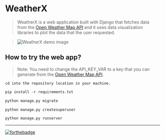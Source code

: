 # WeatherX
> WeatherX is a web application built with Django that fetches data from the [Open Weather Map API](https://openweathermap.org/api) and it uses data visualization libraries to plot the data that the user requested.

> ![WeatherX demo image](https://i.ibb.co/MMGzBKJ/weather-XX.png)

How to try the web app?
------
> Note: You need to change the API_KEY_VAR to a key that you can generate from the [Open Weather Map API](https://openweathermap.org/api).
```
cd into the repository location in your machine.
```
```python
pip install -r requirements.txt
```
```python
python manage.py migrate
```
```python
python manage.py createsuperuser
```
```python
python manage.py runserver
```
---
[![forthebadge](https://forthebadge.com/images/badges/made-with-python.svg)](https://github.com/debugleader/Django-ToDo)
